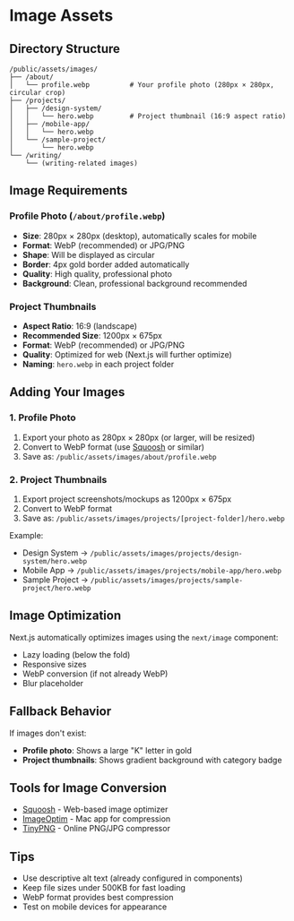# Image Assets

## Directory Structure

```
/public/assets/images/
├── /about/
│   └── profile.webp          # Your profile photo (280px × 280px, circular crop)
├── /projects/
│   ├── /design-system/
│   │   └── hero.webp         # Project thumbnail (16:9 aspect ratio)
│   ├── /mobile-app/
│   │   └── hero.webp
│   └── /sample-project/
│       └── hero.webp
└── /writing/
    └── (writing-related images)
```

## Image Requirements

### Profile Photo (`/about/profile.webp`)
- **Size**: 280px × 280px (desktop), automatically scales for mobile
- **Format**: WebP (recommended) or JPG/PNG
- **Shape**: Will be displayed as circular
- **Border**: 4px gold border added automatically
- **Quality**: High quality, professional photo
- **Background**: Clean, professional background recommended

### Project Thumbnails
- **Aspect Ratio**: 16:9 (landscape)
- **Recommended Size**: 1200px × 675px
- **Format**: WebP (recommended) or JPG/PNG
- **Quality**: Optimized for web (Next.js will further optimize)
- **Naming**: `hero.webp` in each project folder

## Adding Your Images

### 1. Profile Photo
1. Export your photo as 280px × 280px (or larger, will be resized)
2. Convert to WebP format (use [Squoosh](https://squoosh.app/) or similar)
3. Save as: `/public/assets/images/about/profile.webp`

### 2. Project Thumbnails
1. Export project screenshots/mockups as 1200px × 675px
2. Convert to WebP format
3. Save as: `/public/assets/images/projects/[project-folder]/hero.webp`

Example:
- Design System → `/public/assets/images/projects/design-system/hero.webp`
- Mobile App → `/public/assets/images/projects/mobile-app/hero.webp`
- Sample Project → `/public/assets/images/projects/sample-project/hero.webp`

## Image Optimization

Next.js automatically optimizes images using the `next/image` component:
- Lazy loading (below the fold)
- Responsive sizes
- WebP conversion (if not already WebP)
- Blur placeholder

## Fallback Behavior

If images don't exist:
- **Profile photo**: Shows a large "K" letter in gold
- **Project thumbnails**: Shows gradient background with category badge

## Tools for Image Conversion

- [Squoosh](https://squoosh.app/) - Web-based image optimizer
- [ImageOptim](https://imageoptim.com/) - Mac app for compression
- [TinyPNG](https://tinypng.com/) - Online PNG/JPG compressor

## Tips

- Use descriptive alt text (already configured in components)
- Keep file sizes under 500KB for fast loading
- WebP format provides best compression
- Test on mobile devices for appearance
